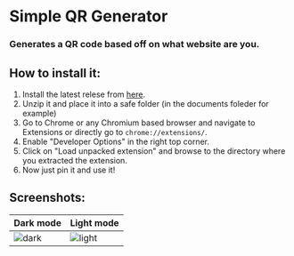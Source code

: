 # Simple QR Generator
### Generates a QR code based off on what website are you.

## How to install it:
1. Install the latest relese from [here](https://github.com/danek309044/simple-qr-generator/releases).
2. Unzip it and place it into a safe folder (in the documents foleder for example)
3. Go to Chrome or any Chromium based browser and navigate to Extensions or directly go to `chrome://extensions/`.
4. Enable "Developer Options" in the right top corner.
5. Click on "Load unpacked extension" and browse to the directory where you extracted the extension.
6. Now just pin it and use it!

## Screenshots:
Dark mode | Light mode
|-------------|-----------|
| ![dark](https://files.d309044.eu/Yimi1/ZoqurORI65.png/raw) |![light](https://files.d309044.eu/Yimi1/xataTiRe81.png/raw) |
